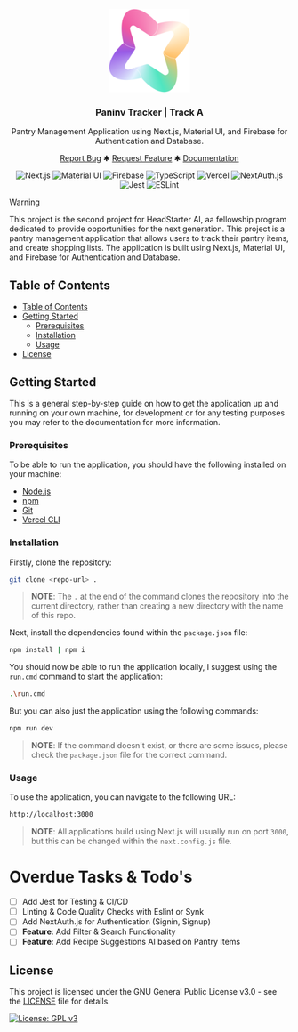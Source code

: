<br />
<div align="center">
  <a href="https://github.com/Hi-kue/paininv-tracker">
    <img src="./public/imgs/paninv-tracker-logo.png" alt="Paninv Tracker Logo" height="150">
  </a>

<h3 align="center">
    Paninv Tracker | Track A 
</h3>
  <p align="center">
    Pantry Management Application using Next.js, Material UI, and Firebase for Authentication and Database.
    <br />
    <div align="center">
        <a href="https://github.com/Hi-kue/paininv-tracker/issues">Report Bug</a>
        ✱
        <a href="https://github.com/Hi-kue/paininv-tracker/issues">Request Feature</a>
        ✱
        <a href="#">Documentation</a>
    </div>
  </p>
</div>

<div align="center">
    <img src="https://img.shields.io/badge/-Next.js-%23000000?style=for-the-badge&logo=next.js&logoColor=white" alt="Next.js">
    <img src="https://img.shields.io/badge/-Material%20UI-%230081CB?style=for-the-badge&logo=material-ui&logoColor=white" alt="Material UI">
    <img src="https://img.shields.io/badge/-Firebase-orange?style=for-the-badge&logo=firebase&logoColor=white" alt="Firebase">
    <img src="https://img.shields.io/badge/-TypeScript-%23007ACC?style=for-the-badge&logo=typescript&logoColor=white" alt="TypeScript">
    <img src="https://img.shields.io/badge/vercel-%23000000.svg?style=for-the-badge&logo=vercel&logoColor=white" alt="Vercel">
    <img src="https://img.shields.io/badge/-NextAuth.js-%23000000?style=for-the-badge&logo=next.js&logoColor=white" alt="NextAuth.js">
    <img src="https://img.shields.io/badge/-Jest-%23C21325?style=for-the-badge&logo=jest&logoColor=white" alt="Jest">
    <img src="https://img.shields.io/badge/-ESLint-%234B32C3?style=for-the-badge&logo=eslint&logoColor=white" alt="ESLint">
</div>

> [!WARNING] 
> This project is the second project for HeadStarter AI, aa fellowship program dedicated to provide opportunities for the next generation. This project is a pantry management application that allows users to track their pantry items, and create shopping lists. The application is built using Next.js, Material UI, and Firebase for Authentication and Database.  

## Table of Contents

- [Table of Contents](#table-of-contents)
- [Getting Started](#getting-started)
  - [Prerequisites](#prerequisites)
  - [Installation](#installation)
  - [Usage](#usage)
- [License](#license)

## Getting Started

This is a general step-by-step guide on how to get the application up and running on your own machine, for development or for any testing purposes you may refer to the documentation for more information.

### Prerequisites

To be able to run the application, you should have the following installed on your machine:
- [Node.js](https://nodejs.org/en/)
- [npm](https://www.npmjs.com/)
- [Git](https://git-scm.com/)
- [Vercel CLI](https://vercel.com/download)

### Installation

Firstly, clone the repository:
```bash
git clone <repo-url> .
```

> **NOTE**: The `.` at the end of the command clones the repository into the current directory, rather than creating a new directory with the name of this repo.

Next, install the dependencies found within the `package.json` file:
```bash
npm install | npm i
```

You should now be able to run the application locally, I suggest using the `run.cmd` command to start the application:
```bash
.\run.cmd
```

But you can also just the application using the following commands:
```bash
npm run dev
```

> **NOTE**: If the command doesn't exist, or there are some issues, please check the `package.json` file for the correct command.

### Usage

To use the application, you can navigate to the following URL:
```bash
http://localhost:3000
```

> **NOTE**: All applications build using Next.js will usually run on port `3000`, but this can be changed within the `next.config.js` file. 

# Overdue Tasks & Todo's
- [ ] Add Jest for Testing & CI/CD
- [ ] Linting & Code Quality Checks with Eslint or Synk
- [ ] Add NextAuth.js for Authentication (Signin, Signup)
- [ ] **Feature**: Add Filter & Search Functionality
- [ ] **Feature**: Add Recipe Suggestions AI based on Pantry Items

## License

This project is licensed under the GNU General Public License v3.0 - see the [LICENSE](LICENSE) file for details.

[![License: GPL v3](https://img.shields.io/badge/License-GPLv3-blue.svg)](https://www.gnu.org/licenses/gpl-3.0)
